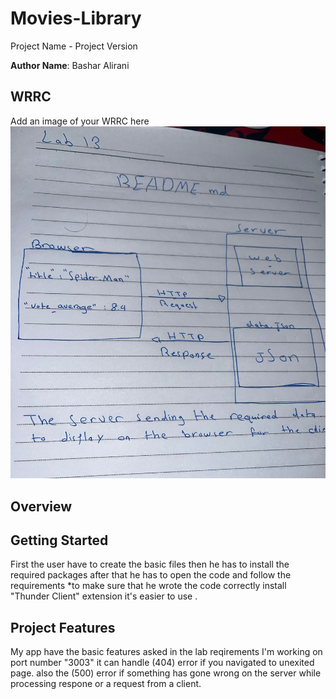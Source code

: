 # Movies-Library

Project Name - Project Version

**Author Name**: Bashar Alirani

## WRRC

Add an image of your WRRC here
![read](./Readme.jpg)

## Overview

## Getting Started

First the user have to create the basic files
then he has to install the required packages
after that he has to open the code and follow the requirements
\*to make sure that he wrote the code correctly install "Thunder Client" extension it's easier to use .

## Project Features

My app have the basic features asked in the lab reqirements
I'm working on port number "3003"
it can handle (404) error if you navigated to unexited page.
also the (500) error if something has gone wrong on the server while processing respone or a request from a client.
